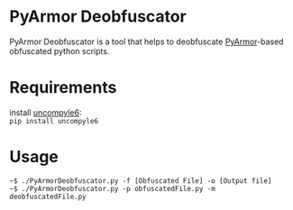 # PyArmor Deobfuscator
PyArmor Deobfuscator is a tool that helps to deobfuscate [PyArmor](https://pypi.org/project/pyarmor/)-based obfuscated python scripts.

# Requirements
install [uncompyle6](https://pypi.org/project/uncompyle6/): <br>
`pip install uncompyle6`

# Usage
```
~$ ./PyArmorDeobfuscator.py -f [Obfuscated File] -o [Output file]
~$ ./PyArmorDeobfuscator.py -p obfuscatedFile.py -m deobfuscatedFile.py
